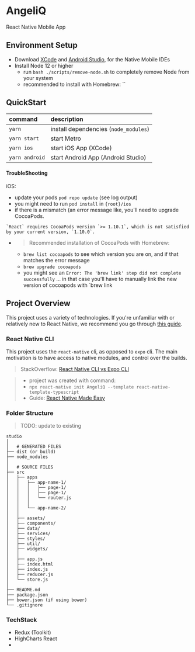 # AngeliQ

React Native Mobile App

## Environment Setup

- Download [XCode](https://developer.apple.com/xcode/) and [Android Studio](https://developer.android.com/studio), for the Native Mobile IDEs
- Install Node 12 or higher
    - run `bash ./scripts/remove-node.sh` to completely remove Node from your system
    - recommended to install with Homebrew: ``

## QuickStart

|command|description|
|:-|:-|
|`yarn`|install dependencies (`node_modules`)|
|`yarn start`|start Metro|
|`yarn ios`|start iOS App (XCode)|
|`yarn android`|start Android App (Android Studio)|

#### TroubleShooting
iOS:
- update your pods `pod repo update` (see log output)
- you might need to run `pod install` in `{root}/ios`
- if there is a mismatch (an error message like, you'll need to upgrade CocoaPods.
```
`React` requires CocoaPods version `>= 1.10.1`, which is not satisfied by your current version, `1.10.0`.
```
- > Recommended installation of CocoaPods with Homebrew:
    - `brew list cocoapods` to see which version you are on, and if that matches the error message
    - `brew upgrade cocoapods`
    - you might see an `Error: The 'brew link' step did not complete successfully` ... in that case you'll have to manually link the new version of cocoapods with `brew link

## Project Overview

This project uses a variety of technologies. If you're unfamiliar with or relatively new to React Native, we recommend you go through [this guide](https://www.reactnative.guide/index.html).

### React Native CLI

This project uses the `react-native` cli, as opposed to `expo` cli.
The main motivation is to have access to native modules, and control over the builds.
> StackOverflow: [React Native CLI vs Expo CLI](https://stackoverflow.com/questions/54862388/what-is-the-difference-between-expo-cli-and-react-native-cli)

> - project was created with command:
> - `npx react-native init AngeliQ --template react-native-template-typescript`
> - Guide: [React Native Made Easy](https://www.reactnative.guide/index.html)

### Folder Structure

> TODO: update to existing

```
studio
│
│   # GENERATED FILES
├── dist (or build)
├── node_modules
│
│   # SOURCE FILES
├── src
│   ├── apps
│   │   ├── app-name-1/
│   │   │   ├── page-1/
│   │   │   ├── page-1/
│   │   │   └── router.js
│   │   │
│   │   └── app-name-2/
│   │
│   ├── assets/
│   ├── components/
│   ├── data/
│   ├── services/
│   ├── styles/
│   ├── util/
│   ├── widgets/
│   │
│   ├── app.js
│   ├── index.html
│   ├── index.js
│   ├── reducer.js
│   └── store.js
│
├── README.md
├── package.json
├── bower.json (if using bower)
└── .gitignore
```

### TechStack

- Redux (Toolkit)
- HighCharts React
-
